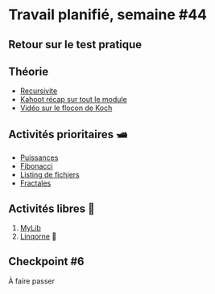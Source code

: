 # Travail planifié, semaine #44

## Retour sur le test pratique

## Théorie
- [Recursivite](../supports/source/08-Recursivite.md)
- [Kahoot récap sur tout le module](https://create.kahoot.it/share/c-fonctionnel-linq-extension-recap/24dae2fb-b7e1-4fcd-9cec-818ebae195ae)
- [Vidéo sur le flocon de Koch](https://eduvaud-my.sharepoint.com/:v:/g/personal/jonathan_melly_eduvaud_ch/EV2ZwK0TqlVFhB45A29vWAEBGe_lqvxtq1_S5IA6MsX75g?e=aDZRSO)

## Activités prioritaires 🛥
- [Puissances](../exos/puissance/README.md)
- [Fibonacci](../exos/fibo/README.md)
- [Listing de fichiers](../exos/files/README.md)
- [Fractales](../exos/fractale/README.md)

##  Activités libres 🔨
 1. [MyLib](../exos/mylib/README.md)
 2. [Linqorne](../exos/linqorne/README.md) 🦄

## Checkpoint #6
À faire passer
